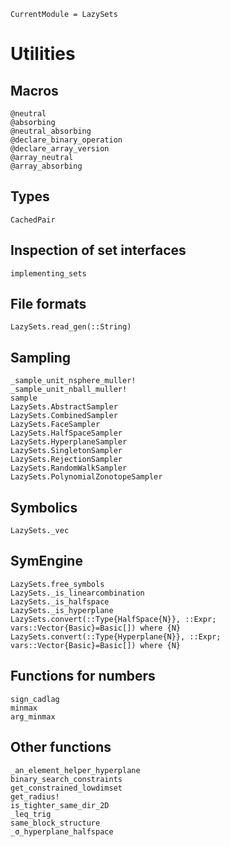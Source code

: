 ```@meta
CurrentModule = LazySets
```

# Utilities

## Macros

```@docs
@neutral
@absorbing
@neutral_absorbing
@declare_binary_operation
@declare_array_version
@array_neutral
@array_absorbing
```

## Types

```@docs
CachedPair
```

## Inspection of set interfaces

```@docs
implementing_sets
```

## File formats

```@docs
LazySets.read_gen(::String)
```

## Sampling

```@docs
_sample_unit_nsphere_muller!
_sample_unit_nball_muller!
sample
LazySets.AbstractSampler
LazySets.CombinedSampler
LazySets.FaceSampler
LazySets.HalfSpaceSampler
LazySets.HyperplaneSampler
LazySets.SingletonSampler
LazySets.RejectionSampler
LazySets.RandomWalkSampler
LazySets.PolynomialZonotopeSampler
```

## Symbolics

```@docs
LazySets._vec
```

## SymEngine

```@docs
LazySets.free_symbols
LazySets._is_linearcombination
LazySets._is_halfspace
LazySets._is_hyperplane
LazySets.convert(::Type{HalfSpace{N}}, ::Expr; vars::Vector{Basic}=Basic[]) where {N}
LazySets.convert(::Type{Hyperplane{N}}, ::Expr; vars::Vector{Basic}=Basic[]) where {N}
```

## Functions for numbers

```@docs
sign_cadlag
minmax
arg_minmax
```

## Other functions

```@docs
_an_element_helper_hyperplane
binary_search_constraints
get_constrained_lowdimset
get_radius!
is_tighter_same_dir_2D
_leq_trig
same_block_structure
_σ_hyperplane_halfspace
```

